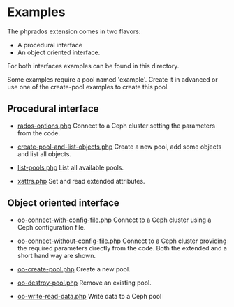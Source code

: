 Examples
=========
The phprados extension comes in two flavors:
- A procedural interface 
- An object oriented interface.

For both interfaces examples can be found in this directory.

Some examples require a pool named 'example'. Create it in advanced or use
one of the create-pool examples to create this pool.

Procedural interface
--------------------
*   [rados-options.php](rados-options.php)
    Connect to a Ceph cluster setting the parameters from the code.
    
*   [create-pool-and-list-objects.php](create-pool-and-list-objects.php)
    Create a new pool, add some objects and list all objects.
    
*   [list-pools.php](list-pools.php)
    List all available pools.

*   [xattrs.php](xattrs.php)
    Set and read extended attributes.

Object oriented interface
-------------------------
*   [oo-connect-with-config-file.php](oo-connect-with-config-file.php)
    Connect to a Ceph cluster using a Ceph configuration file.
    
*   [oo-connect-without-config-file.php](oo-connect-without-config-file.php)
    Connect to a Ceph cluster providing the required parameters directly 
    from the code. Both the extended and a short hand way are shown.
     
*   [oo-create-pool.php](oo-create-pool.php)
    Create a new pool.
    
*   [oo-destroy-pool.php](oo-destroy-pool.php)
    Remove an existing pool.

*   [oo-write-read-data.php](oo-write-read-data.php)
    Write data to a Ceph pool
